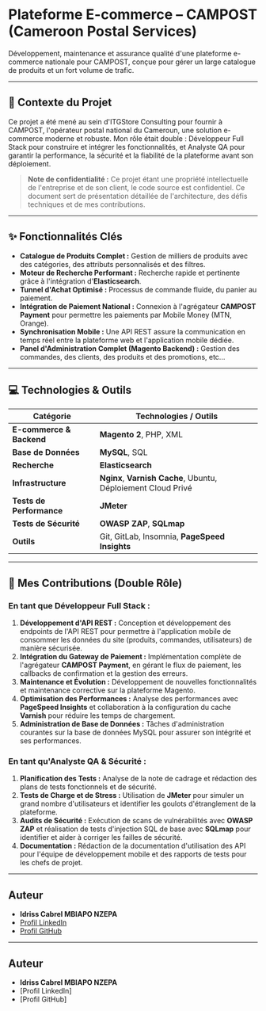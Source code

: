 # Plateforme E-commerce – CAMPOST (Cameroon Postal Services)

Développement, maintenance et assurance qualité d'une plateforme e-commerce nationale pour CAMPOST, conçue pour gérer un large catalogue de produits et un fort volume de trafic.

---

## 📝 Contexte du Projet

Ce projet a été mené au sein d'ITGStore Consulting pour fournir à CAMPOST, l'opérateur postal national du Cameroun, une solution e-commerce moderne et robuste. Mon rôle était double : Développeur Full Stack pour construire et intégrer les fonctionnalités, et Analyste QA pour garantir la performance, la sécurité et la fiabilité de la plateforme avant son déploiement.

> **Note de confidentialité :** Ce projet étant une propriété intellectuelle de l'entreprise et de son client, le code source est confidentiel. Ce document sert de présentation détaillée de l'architecture, des défis techniques et de mes contributions.

---

## ✨ Fonctionnalités Clés

*   **Catalogue de Produits Complet :** Gestion de milliers de produits avec des catégories, des attributs personnalisés et des filtres.
*   **Moteur de Recherche Performant :** Recherche rapide et pertinente grâce à l'intégration d'**Elasticsearch**.
*   **Tunnel d'Achat Optimisé :** Processus de commande fluide, du panier au paiement.
*   **Intégration de Paiement National :** Connexion à l'agrégateur **CAMPOST Payment** pour permettre les paiements par Mobile Money (MTN, Orange).
*   **Synchronisation Mobile :** Une API REST assure la communication en temps réel entre la plateforme web et l'application mobile dédiée.
*   **Panel d'Administration Complet (Magento Backend) :** Gestion des commandes, des clients, des produits et des promotions, etc...

---

## 💻 Technologies & Outils

| Catégorie             | Technologies / Outils                                      |
| --------------------- | ---------------------------------------------------------- |
| **E-commerce & Backend** | **Magento 2**, PHP, XML                                    |
| **Base de Données**   | **MySQL**, SQL                                             |
| **Recherche**         | **Elasticsearch**                                          |
| **Infrastructure**    | **Nginx**, **Varnish Cache**, Ubuntu, Déploiement Cloud Privé |
| **Tests de Performance** | **JMeter**                                                 |
| **Tests de Sécurité** | **OWASP ZAP**, **SQLmap**                                  |
| **Outils**            | Git, GitLab, Insomnia, **PageSpeed Insights**              |

---

## 🚀 Mes Contributions (Double Rôle)

### En tant que Développeur Full Stack :

1.  **Développement d'API REST :** Conception et développement des endpoints de l'API REST pour permettre à l'application mobile de consommer les données du site (produits, commandes, utilisateurs) de manière sécurisée.
2.  **Intégration du Gateway de Paiement :** Implémentation complète de l'agrégateur **CAMPOST Payment**, en gérant le flux de paiement, les callbacks de confirmation et la gestion des erreurs.
3.  **Maintenance et Évolution :** Développement de nouvelles fonctionnalités et maintenance corrective sur la plateforme Magento.
4.  **Optimisation des Performances :** Analyse des performances avec **PageSpeed Insights** et collaboration à la configuration du cache **Varnish** pour réduire les temps de chargement.
5.  **Administration de Base de Données :** Tâches d'administration courantes sur la base de données MySQL pour assurer son intégrité et ses performances.

### En tant qu'Analyste QA & Sécurité :

1.  **Planification des Tests :** Analyse de la note de cadrage et rédaction des plans de tests fonctionnels et de sécurité.
2.  **Tests de Charge et de Stress :** Utilisation de **JMeter** pour simuler un grand nombre d'utilisateurs et identifier les goulots d'étranglement de la plateforme.
3.  **Audits de Sécurité :** Exécution de scans de vulnérabilités avec **OWASP ZAP** et réalisation de tests d'injection SQL de base avec **SQLmap** pour identifier et aider à corriger les failles de sécurité.
4.  **Documentation :** Rédaction de la documentation d'utilisation des API pour l'équipe de développement mobile et des rapports de tests pour les chefs de projet.

----

## Auteur

*   **Idriss Cabrel MBIAPO NZEPA**
*   [Profil LinkedIn](https://www.linkedin.com/in/idriss-cabrel-mbiapo-nzepa-b1222a363)
*   [Profil GitHub](https://github.com/idriss-mbiapo/)

---

## Auteur

*   **Idriss Cabrel MBIAPO NZEPA**
*   [Profil LinkedIn]
*   [Profil GitHub]
